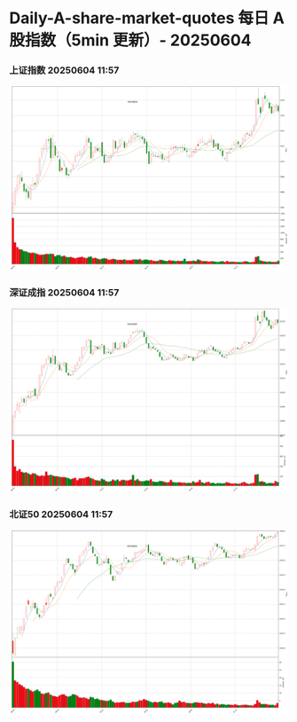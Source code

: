 
# Daily-A-share-market-quotes 每日 A 股指数（5min 更新）- 20250604

### 上证指数 20250604 11:57
![](./fig/2025/6/20250604-sh000001.png)

### 深证成指 20250604 11:57
![](./fig/2025/6/20250604-sz399001.png)

### 北证50 20250604 11:57
![](./fig/2025/6/20250604-bj899050.png)
